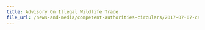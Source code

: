 ```yaml
---
title: Advisory On Illegal Wildlife Trade 
file_url: /news-and-media/competent-authorities-circulars/2017-07-07-ca.pdf
---
```

